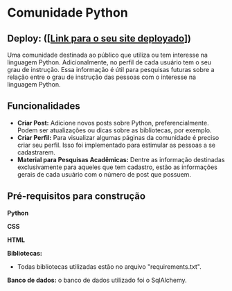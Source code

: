 # Comunidade Python
## Deploy: ([[Link para o seu site deployado](https://compy-7a91ee5ff1ed.herokuapp.com/contato)])

Uma comunidade destinada ao público que utiliza ou tem interesse na linguagem Python. Adicionalmente, no perfil de cada usuário tem o seu grau de instrução. Essa informação é útil para pesquisas futuras sobre a relação entre o grau de instrução das pessoas com o interesse na linguagem Python.

## Funcionalidades
* **Criar Post:** Adicione novos posts sobre Python, preferencialmente. Podem ser atualizações ou dicas sobre as bibliotecas, por exemplo.
* **Criar Perfil:** Para visualizar algumas páginas da comunidade é preciso criar seu perfil. Isso foi implementado para estimular as pessoas a se cadastrarem.
* **Material para Pesquisas Acadêmicas:** Dentre as informação destinadas exclusivamente para aqueles que tem cadastro, estão as informações gerais de cada usuário com o número de post que possuem.

## Pré-requisitos para construção
**Python**

**CSS**

**HTML**

**Bibliotecas:**
  * Todas bibliotecas utilizadas estão no arquivo "requirements.txt".

  **Banco de dados:** o banco de dados utilizado foi o SqlAlchemy.
 
